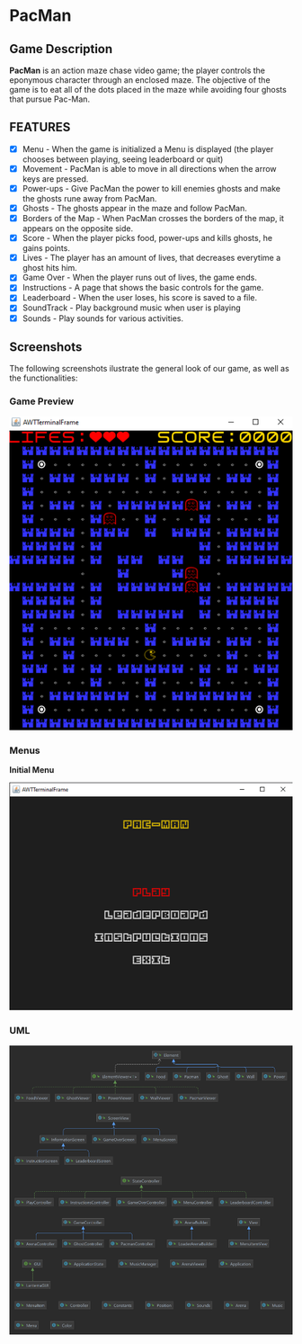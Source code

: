 # PacMan

## Game Description

**PacMan** is an action maze chase video game; the player controls the eponymous character through an enclosed maze. The objective of the game is to eat all of the dots placed in the maze while avoiding four ghosts that pursue Pac-Man.

## FEATURES
- [x] Menu - When the game is initialized a Menu is displayed (the player chooses between playing, seeing leaderboard or quit)
- [x] Movement - PacMan is able to move in all directions when the arrow keys are pressed.
- [x] Power-ups - Give PacMan the power to kill enemies ghosts and make the ghosts rune away from PacMan.
- [x] Ghosts - The ghosts appear in the maze and follow PacMan.
- [x] Borders of the Map - When PacMan crosses the borders of the map, it appears on the opposite side.
- [x] Score - When the player picks food, power-ups and kills ghosts, he gains points.
- [x] Lives - The player has an amount of lives, that decreases everytime a ghost hits him.
- [x] Game Over - When the player runs out of lives, the game ends.
- [x] Instructions - A page that shows the basic controls for the game.
- [x] Leaderboard - When the user loses, his score is saved to a file.
- [x] SoundTrack - Play background music when user is playing
- [x] Sounds - Play sounds for various activities.
## Screenshots
The following screenshots ilustrate the general look of our game, as well as the functionalities:

### Game Preview

![](docs/image/gameplay.png)

### Menus
**Initial Menu**

![](docs/image/menu.png)

### UML

![](docs/image/PacMan_UML.png)
